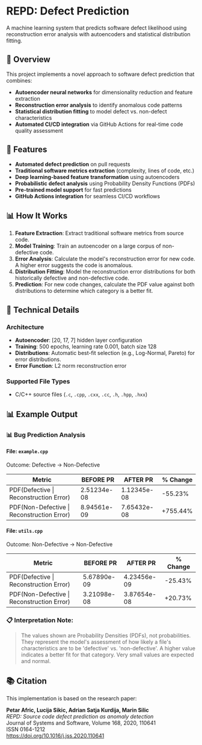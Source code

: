 # REPD: Defect Prediction

A machine learning system that predicts software defect likelihood using reconstruction error analysis with autoencoders and statistical distribution fitting.

## 🎯 Overview

This project implements a novel approach to software defect prediction that combines:
- **Autoencoder neural networks** for dimensionality reduction and feature extraction
- **Reconstruction error analysis** to identify anomalous code patterns
- **Statistical distribution fitting** to model defect vs. non-defect characteristics
- **Automated CI/CD integration** via GitHub Actions for real-time code quality assessment

## 🚀 Features

- **Automated defect prediction** on pull requests
- **Traditional software metrics extraction** (complexity, lines of code, etc.)
- **Deep learning-based feature transformation** using autoencoders
- **Probabilistic defect analysis** using Probability Density Functions (PDFs)
- **Pre-trained model support** for fast predictions
- **GitHub Actions integration** for seamless CI/CD workflows

## 📊 How It Works

1. **Feature Extraction**: Extract traditional software metrics from source code.
2. **Model Training**: Train an autoencoder on a large corpus of non-defective code.
3. **Error Analysis**: Calculate the model's reconstruction error for new code. A higher error suggests the code is anomalous.
4. **Distribution Fitting**: Model the reconstruction error distributions for both historically defective and non-defective code.
5. **Prediction**: For new code changes, calculate the PDF value against both distributions to determine which category is a better fit.

## 🔬 Technical Details

### Architecture
- **Autoencoder**: [20, 17, 7] hidden layer configuration
- **Training**: 500 epochs, learning rate 0.001, batch size 128
- **Distributions**: Automatic best-fit selection (e.g., Log-Normal, Pareto) for error distributions.
- **Error Function**: L2 norm reconstruction error

### Supported File Types
- C/C++ source files (`.c`, `.cpp`, `.cxx`, `.cc`, `.h`, `.hpp`, `.hxx`)


## 📊 Example Output

### 📊 Bug Prediction Analysis

#### File: `example.cpp`

Outcome: Defective -> Non-Defective

| Metric | BEFORE PR | AFTER PR | % Change |
|--------|-----------|----------|----------|
| PDF(Defective \| Reconstruction Error) | 2.51234e-08 | 1.12345e-08 | -55.23% |
| PDF(Non-Defective \| Reconstruction Error) | 8.94561e-09 | 7.65432e-08 | +755.44% |

#### File: `utils.cpp`

Outcome: Non-Defective -> Non-Defective

| Metric | BEFORE PR | AFTER PR | % Change |
|--------|-----------|----------|----------|
| PDF(Defective \| Reconstruction Error) | 5.67890e-09 | 4.23456e-09 | -25.43% |
| PDF(Non-Defective \| Reconstruction Error) | 3.21098e-08 | 3.87654e-08 | +20.73% |


### 📋 Interpretation Note:
> The values shown are Probability Densities (PDFs), not probabilities. They represent the model's assessment of how likely a file's characteristics are to be 'defective' vs. 'non-defective'. A higher value indicates a better fit for that category. Very small values are expected and normal.

## 📚 Citation

This implementation is based on the research paper:

**Petar Afric, Lucija Sikic, Adrian Satja Kurdija, Marin Silic**  
*REPD: Source code defect prediction as anomaly detection*  
Journal of Systems and Software, Volume 168, 2020, 110641  
ISSN 0164-1212  
https://doi.org/10.1016/j.jss.2020.110641